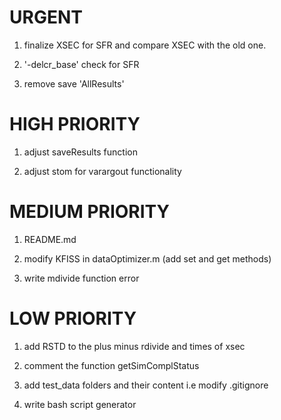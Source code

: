 URGENT
=======

1. finalize XSEC for SFR and compare XSEC with the old one.

2. '-delcr_base' check for SFR

3. remove save 'AllResults'

HIGH PRIORITY
=============

1. adjust saveResults function

2. adjust stom for varargout functionality

MEDIUM PRIORITY
===============

1. README.md

2. modify KFISS in dataOptimizer.m (add set and get methods)

3. write mdivide function error


LOW PRIORITY
============

1. add RSTD to the plus minus rdivide and times of xsec

2. comment the function getSimComplStatus

3. add test_data folders and their content i.e modify .gitignore

4. write bash script generator